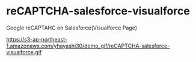 # reCAPTCHA-salesforce-visualforce
Google reCAPTAHC on Salesforce(Visualforce Page)

https://s3-ap-northeast-1.amazonaws.com/yhayashi30/demo_gif/reCAPTCHA-salesforce-visualforce.gif
